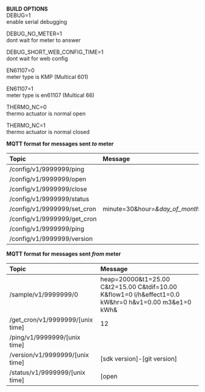 **BUILD OPTIONS**  
DEBUG=1  
enable serial debugging  
  
DEBUG_NO_METER=1  
dont wait for meter to answer  
  
DEBUG_SHORT_WEB_CONFIG_TIME=1  
dont wait for web config  
  
EN61107=0  
meter type is KMP (Multical 601)  
  
EN61107=1  
meter type is en61107 (Multical 66)  
  
THERMO_NC=0  
thermo actuator is normal open  
  
THERMO_NC=1  
thermo actuator is normal closed  
  
  
**MQTT format for messages sent _to_ meter**  

| Topic                       | Message                                                            |
| :-------------------------- | :----------------------------------------------------------------- |
| /config/v1/9999999/ping     |                                                                    |
| /config/v1/9999999/open     |                                                                    |
| /config/v1/9999999/close    |                                                                    |
| /config/v1/9999999/status   |                                                                    |
| /config/v1/9999999/set_cron | minute=30&hour=*&day_of_month=*&month=*&day_of_week=*&command=open |
| /config/v1/9999999/get_cron |                                                                    |
| /config/v1/9999999/ping     |                                                                    |
| /config/v1/9999999/version  |                                                                    |
  
**MQTT format for messages sent _from_ meter**  

| Topic                            | Message                                                                                              |
| :------------------------------- | :--------------------------------------------------------------------------------------------------- |
| /sample/v1/9999999/0             | heap=20000&t1=25.00 C&t2=15.00 C&tdif=10.00 K&flow1=0 l/h&effect1=0.0 kW&hr=0 h&v1=0.00 m3&e1=0 kWh& |
| /get_cron/v1/9999999/[unix time] | 12                                                                                                   |
| /ping/v1/9999999/[unix time]     |                                                                                                      |
| /version/v1/9999999/[unix time]  | [sdk version]-[git version]                                                                          |
| /status/v1/9999999/[unix time]   | [open|close]                                                                          |



